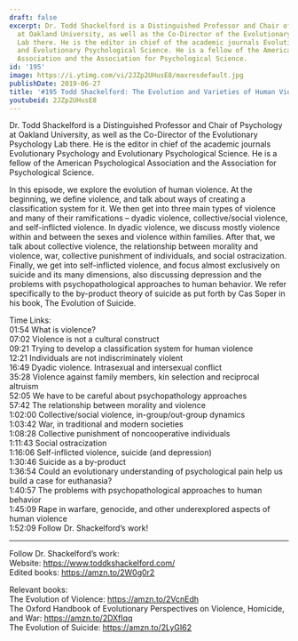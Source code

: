 ```yaml
---
draft: false
excerpt: Dr. Todd Shackelford is a Distinguished Professor and Chair of Psychology
  at Oakland University, as well as the Co-Director of the Evolutionary Psychology
  Lab there. He is the editor in chief of the academic journals Evolutionary Psychology
  and Evolutionary Psychological Science. He is a fellow of the American Psychological
  Association and the Association for Psychological Science.
id: '195'
image: https://i.ytimg.com/vi/2JZp2UHusE8/maxresdefault.jpg
publishDate: 2019-06-27
title: '#195 Todd Shackelford: The Evolution and Varieties of Human Violence'
youtubeid: 2JZp2UHusE8
---
```

Dr. Todd Shackelford is a Distinguished Professor and Chair of Psychology at Oakland University, as well as the Co-Director of the Evolutionary Psychology Lab there. He is the editor in chief of the academic journals Evolutionary Psychology and Evolutionary Psychological Science. He is a fellow of the American Psychological Association and the Association for Psychological Science.

In this episode, we explore the evolution of human violence. At the beginning, we define violence, and talk about ways of creating a classification system for it. We then get into three main types of violence and many of their ramifications – dyadic violence, collective/social violence, and self-inflicted violence. In dyadic violence, we discuss mostly violence within and between the sexes and violence within families. After that, we talk about collective violence, the relationship between morality and violence, war, collective punishment of individuals, and social ostracization. Finally, we get into self-inflicted violence, and focus almost exclusively on suicide and its many dimensions, also discussing depression and the problems with psychopathological approaches to human behavior. We refer specifically to the by-product theory of suicide as put forth by Cas Soper in his book, The Evolution of Suicide.

Time Links:  
01:54  What is violence?  
07:02  Violence is not a cultural construct                                                             
09:21  Trying to develop a classification system for human violence                                               
12:21  Individuals are not indiscriminately violent                                               
16:49  Dyadic violence. Intrasexual and intersexual conflict                                                      
35:28  Violence against family members, kin selection and reciprocal altruism              
52:05  We have to be careful about psychopathology approaches              
57:42  The relationship between morality and violence  
1:02:00  Collective/social violence, in-group/out-group dynamics        
1:03:42  War, in traditional and modern societies  
1:08:28  Collective punishment of noncooperative individuals    
1:11:43  Social ostracization  
1:16:06  Self-inflicted violence, suicide (and depression)  
1:30:46  Suicide as a by-product  
1:36:54  Could an evolutionary understanding of psychological pain help us build a case for euthanasia?  
1:40:57  The problems with psychopathological approaches to human behavior  
1:45:09  Rape in warfare, genocide, and other underexplored aspects of human violence                                    
1:52:09  Follow Dr. Shackelford’s work!

---

Follow Dr. Shackelford’s work:  
Website: https://www.toddkshackelford.com/  
Edited books: https://amzn.to/2W0g0r2

Relevant books:  
The Evolution of Violence: https://amzn.to/2VcnEdh  
The Oxford Handbook of Evolutionary Perspectives on Violence, Homicide, and War: https://amzn.to/2DXfIqq  
The Evolution of Suicide: https://amzn.to/2LyGI62
